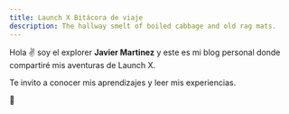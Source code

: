 ```yaml
---
title: Launch X Bitácora de viaje
description: The hallway smelt of boiled cabbage and old rag mats.
---
```


Hola ✌️  soy el explorer **Javier Martinez** y este es mi blog personal donde compartiré mis aventuras de Launch X.

Te invito a conocer mis aprendizajes y leer mis experiencias.

🚀
